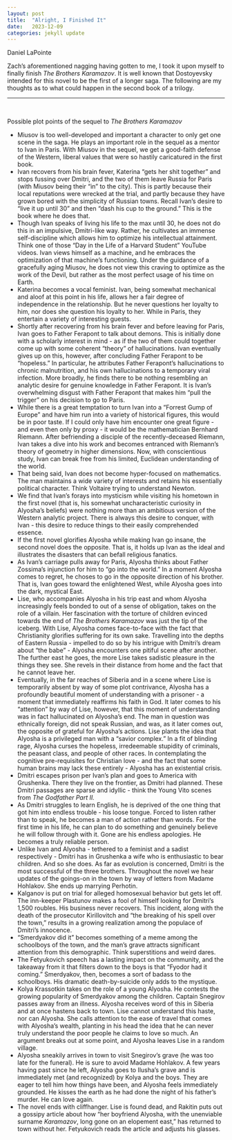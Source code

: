 ```yaml
---
layout: post
title:  "Alright, I Finished It"
date:   2023-12-09
categories: jekyll update
---
```


Daniel LaPointe

Zach’s aforementioned nagging having gotten to me, I took it upon myself to finally finish *The Brothers Karamazov*. It is well known that Dostoyevsky intended for this novel to be the first of a longer saga. The following are my thoughts as to what could happen in the second book of a trilogy.

---

&nbsp;

Possible plot points of the sequel to *The Brothers Karamazov*

* Miusov is too well-developed and important a character to only get one scene in the saga. He plays an important role in the sequel as a mentor to Ivan in Paris. With Miusov in the sequel, we get a good-faith defense of the Western, liberal values that were so hastily caricatured in the first book.
* Ivan recovers from his brain fever, Katerina “gets her shit together” and stops fussing over Dmitri, and the two of them leave Russia for Paris (with Miusov being their “in” to the city). This is partly because their local reputations were wrecked at the trial, and partly because they have grown bored with the simplicity of Russian towns. Recall Ivan’s desire to “live it up until 30” and then “dash his cup to the ground.” This is the book where he does that.
* Though Ivan speaks of living his life to the max until 30, he does not do this in an impulsive, Dmitri-like way. Rather, he cultivates an immense self-discipline which allows him to optimize his intellectual attainment. Think one of those “Day in the Life of a Harvard Student” YouTube videos. Ivan views himself as a machine, and he embraces the optimization of that machine’s functioning. Under the guidance of a gracefully aging Miusov, he does not view this craving to optimize as the work of the Devil, but rather as the most perfect usage of his time on Earth.
* Katerina becomes a vocal feminist. Ivan, being somewhat mechanical and aloof at this point in his life, allows her a fair degree of independence in the relationship. But he never questions her loyalty to him, nor does she question his loyalty to her. While in Paris, they entertain a variety of interesting guests.
* Shortly after recovering from his brain fever and before leaving for Paris, Ivan goes to Father Ferapont to talk about demons. This is initially done with a scholarly interest in mind - as if the two of them could together come up with some coherent “theory” of hallucinations. Ivan eventually gives up on this, however, after concluding Father Ferapont to be “hopeless.” In particular, he attributes Father Ferapont’s hallucinations to chronic malnutrition, and his own hallucinations to a temporary viral infection. More broadly, he finds there to be nothing resembling an analytic desire for genuine knowledge in Father Ferapont. It is Ivan’s overwhelming disgust with Father Ferapont that makes him “pull the trigger” on his decision to go to Paris.
* While there is a great temptation to turn Ivan into a “Forrest Gump of Europe” and have him run into a variety of historical figures, this would be in poor taste. If I could only have him encounter one great figure - and even then only by proxy - it would be the mathematician Bernhard Riemann. After befriending a disciple of the recently-deceased Riemann, Ivan takes a dive into his work and becomes entranced with Riemann’s theory of geometry in higher dimensions. Now, with conscientious study, Ivan can break free from his limited, Euclidean understanding of the world.
* That being said, Ivan does not become hyper-focused on mathematics. The man maintains a wide variety of interests and retains his essentially political character. Think Voltaire trying to understand Newton.
* We find that Ivan’s forays into mysticism while visiting his hometown in the first novel (that is, his somewhat uncharacteristic curiosity in Alyosha’s beliefs) were nothing more than an ambitious version of the Western analytic project. There is always this desire to conquer, with Ivan - this desire to reduce things to their easily comprehended essence.
* If the first novel glorifies Alyosha while making Ivan go insane, the second novel does the opposite. That is, it holds up Ivan as the ideal and illustrates the disasters that can befall religious fanatics.
* As Ivan’s carriage pulls away for Paris, Alyosha thinks about Father Zossima’s injunction for him to “go into the world.” In a moment Alyosha comes to regret, he choses to go in the opposite direction of his brother. That is, Ivan goes toward the enlightened West, while Alyosha goes into the dark, mystical East.
* Lise, who accompanies Alyosha in his trip east and whom Alyosha increasingly feels bonded to out of a sense of obligation, takes on the role of a villain. Her fascination with the torture of children evinced towards the end of *The Brothers Karamazov* was just the tip of the iceberg. With Lise, Alyosha comes face-to-face with the fact that Christianity glorifies suffering for its own sake.
Travelling into the depths of Eastern Russia - impelled to do so by his intrigue with Dmitri’s dream about “the babe” - Alyosha encounters one pitiful scene after another. The further east he goes, the more Lise takes sadistic pleasure in the things they see. She revels in their distance from home and the fact that he cannot leave her.
* Eventually, in the far reaches of Siberia and in a scene where Lise is temporarily absent by way of some plot contrivance, Alyosha has a profoundly beautiful moment of understanding with a prisoner - a moment that immediately reaffirms his faith in God. It later comes to his “attention” by way of Lise, however, that this moment of understanding was in fact hallucinated on Alyosha’s end. The man in question was ethnically foreign, did not speak Russian, and was, as it later comes out, the opposite of grateful for Alyosha’s actions. Lise plants the idea that Alyosha is a privileged man with a “savior complex.” In a fit of blinding rage, Alyosha curses the hopeless, irredeemable stupidity of criminals, the peasant class, and people of other races. In contemplating the cognitive pre-requisites for Christian love - and the fact that some human brains may lack these entirely - Alyosha has an existential crisis.
* Dmitri escapes prison per Ivan’s plan and goes to America with Grushenka. There they live on the frontier, as Dmitri had planned. These Dmitri passages are sparse and idyllic - think the Young Vito scenes from *The Godfather Part II.*
* As Dmitri struggles to learn English, he is deprived of the one thing that got him into endless trouble - his loose tongue. Forced to listen rather than to speak, he becomes a man of action rather than words. For the first time in his life, he can plan to do something and genuinely believe he will follow through with it. Gone are his endless apologies. He becomes a truly reliable person.
* Unlike Ivan and Alyosha - tethered to a feminist and a sadist respectively - Dmitri has in Grushenka a wife who is enthusiastic to bear children. And so she does. As far as evolution is concerned, Dmitri is the most successful of the three brothers.
Throughout the novel we hear updates of the goings-on in the town by way of letters from Madame Hohlakov. She ends up marrying Perhotin.
* Kalganov is put on trial for alleged homosexual behavior but gets let off.
The inn-keeper Plastunov makes a fool of himself looking for Dmitri’s 1,500 roubles. His business never recovers. This incident, along with the death of the prosecutor Kirillovitch and “the breaking of his spell over the town,” results in a growing realization among the populace of Dmitri’s innocence.
* “Smerdyakov did it” becomes something of a meme among the schoolboys of the town, and the man’s grave attracts significant attention from this demographic. Think superstitions and weird dares.
* The Fetyukovich speech has a lasting impact on the community, and the takeaway from it that filters down to the boys is that “Fyodor had it coming.” Smerdyakov, then, becomes a sort of badass to the schoolboys. His dramatic death-by-suicide only adds to the mystique.
* Kolya Krassotkin takes on the role of a young Alyosha. He contests the growing popularity of Smerdyakov among the children.
Captain Snegirov passes away from an illness. Alyosha receives word of this in Siberia and at once hastens back to town. Lise cannot understand this haste, nor can Alyosha. She calls attention to the ease of travel that comes with Alyosha’s wealth, planting in his head the idea that he can never truly understand the poor people he claims to love so much. An argument breaks out at some point, and Alyosha leaves Lise in a random village.
* Alyosha sneakily arrives in town to visit Snegirov’s grave (he was too late for the funeral). He is sure to avoid Madame Hohlakov. A few years having past since he left, Alyosha goes to Ilusha’s grave and is immediately met (and recognized) by Kolya and the boys. They are eager to tell him how things have been, and Alyosha feels immediately grounded. He kisses the earth as he had done the night of his father’s murder. He can love again.
* The novel ends with cliffhanger. Lise is found dead, and Rakitin puts out a gossipy article about how “her boyfriend Alyosha, with the unenviable surname *Karamazov*, long gone on an elopement east,” has returned to town without her. Fetyukovich reads the article and adjusts his glasses.